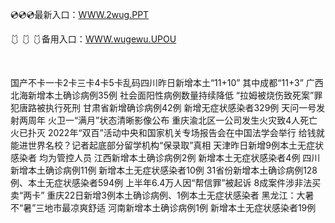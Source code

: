 <p>
	💿💿💿最新入口：<a href="http://www.baidu.com/link?url=6MA2SWnO3Raqke39an_0PUxosM6ZrUGzi1BN9tNnlPW&wd">WWW.2wug.PPT</a> 
	<p>
		🩱
🩱
🩱备用入口：<a href="http://www.baidu.com/link?url=6MA2SWnO3Raqke39an_0PUxosM6ZrUGzi1BN9tNnlPW&wd">WWW.wugewu.UPOU</a> 
	</p>
	<p>
		<br />
	</p>
	<p>
		国产不卡一卡2卡三卡4卡5卡乱码四川昨日新增本土“11+10” 其中成都“11+3”
广西北海新增本土确诊病例35例 社会面阳性病例数量持续降低
“拉姆被烧伤致死案”罪犯唐路被执行死刑
甘肃省新增确诊病例42例 新增无症状感染者329例
天问一号发射两周年 火卫一“满月”状态清晰影像公布
重庆渝北区一公司发生火灾致4人死亡 火已扑灭
2022年“双百”活动中央和国家机关专场报告会在中国法学会举行
给钱就能进世界名校？记者起底部分留学机构“保录取”真相
天津昨日新增9例本土无症状感染者 均为管控人员
江西新增本土确诊病例2例 新增本土无症状感染者4例
四川新增本土确诊病例11例 新增本土无症状感染者10例
31省份新增本土确诊病例128例、本土无症状感染者594例 
上半年6.4万人因“帮信罪”被起诉 8成案件涉非法买卖“两卡”
重庆22日新增3例本土确诊病例、1例本土无症状感染者
黑龙江：大暑不“暑”三地市最凉爽舒适
河南新增本土确诊病例1例 新增本土无症状感染者19例
	</p>
